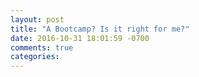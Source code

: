 ```yaml
---
layout: post
title: "A Bootcamp? Is it right for me?"
date: 2016-10-31 18:01:59 -0700
comments: true
categories: 
---
```

